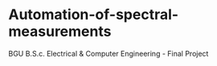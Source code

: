 # Automation-of-spectral-measurements
BGU B.S.c. Electrical &amp; Computer Engineering - Final Project
